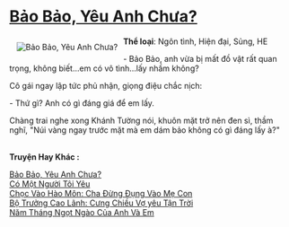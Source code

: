 <a href="https://utruyen.com/truyen/bao-bao-yeu-anh-chua/18961/" title="Bảo Bảo, Yêu Anh Chưa?"><h1>Bảo Bảo, Yêu Anh Chưa?</h1></a><div style="display:table"><img align="right" style="float: left; padding: 10px;" src="https://utruyen.com/images/story/200x260/bao-bao-yeu-anh-chua.jpg" alt="Bảo Bảo, Yêu Anh Chưa?"><b>Thể loại</b>: Ngôn tình, Hiện đại, Sủng, HE<p></p>- Bảo Bảo, anh vừa bị mất đồ vật rất quan trọng, không biết...em có vô tình...lấy nhầm không?<p></p>Cô gái ngay lập tức phủ nhận, giọng điệu chắc nịch:<p></p>- Thứ gì? Anh có gì đáng giá để em lấy.<p></p>Chàng trai nghe xong Khánh Tường nói, khuôn mặt trở nên đen sì, thầm nghĩ, "Núi vàng ngay trước mặt mà em dám bảo không có gì đáng lấy à?"</div><p><br><b>Truyện Hay Khác :</b></p><a href="https://utruyen.com/truyen/bao-bao-yeu-anh-chua/18961/" alt="Bảo Bảo, Yêu Anh Chưa?">Bảo Bảo, Yêu Anh Chưa?</a><br/><a href="https://utruyen.com/truyen/co-mot-nguoi-toi-yeu/19575/" alt="Có Một Người Tôi Yêu">Có Một Người Tôi Yêu</a><br/><a href="https://github.com/quanluxury/ngontinh_top100/tree/master/17324" alt="Chọc Vào Hào Môn: Cha Đừng Đụng Vào Mẹ Con">Chọc Vào Hào Môn: Cha Đừng Đụng Vào Mẹ Con</a><br/><a href="https://github.com/quanluxury/ngontinh_top100/tree/master/19070" alt="Bộ Trưởng Cao Lãnh: Cưng Chiều Vợ yêu Tận Trời">Bộ Trưởng Cao Lãnh: Cưng Chiều Vợ yêu Tận Trời</a><br/><a href="https://images.google.com.gt/url?q=https%3A%2F%2Futruyen.com%2Ftruyen%2Fnam-thang-ngot-ngao-cua-anh-va-em%2F19008%2F" alt="Năm Tháng Ngọt Ngào Của Anh Và Em">Năm Tháng Ngọt Ngào Của Anh Và Em</a><br/>